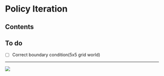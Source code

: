 # Policy Iteration

## Contents
## To do
- [ ] Correct boundary condition(5x5 grid world)

***
<img src="https://user-images.githubusercontent.com/31655488/113386164-98b7fd80-93c4-11eb-9b71-5629889a4ea7.png">
